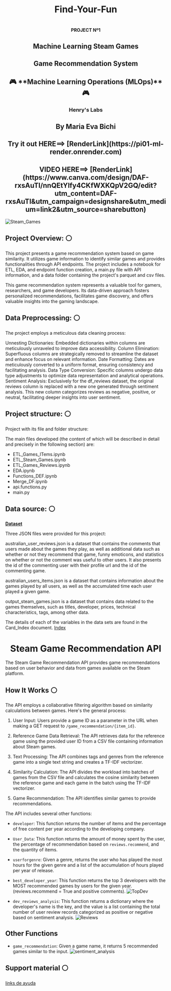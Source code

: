 
# <h1 align=center>  Find-Your-Fun <h1>
## <h4 align=center> **PROJECT Nº1**</h4>
### <h2 align=center> Machine Learning Steam Games <h2>


<h2 align=center> Game Recommendation System</h2>
<h2 align=center>🎮 **Machine Learning Operations (MLOps)** 🎮</h2>
<h3 align=center> Henry's Labs</h3>
<h2 align=center> By Maria Eva Bichi</h2>
<h2 align=center> Try it out HERE==> [RenderLink](https://pi01-ml-render.onrender.com)</h2>
<h2 align=center> VIDEO HERE==> [RenderLink](https://www.canva.com/design/DAF-rxsAuTI/nnQEtYlfy4CKfWXKQpV2GQ/edit?utm_content=DAF-rxsAuTI&utm_campaign=designshare&utm_medium=link2&utm_source=sharebutton)</h2>

![Steam_Games](https://github.com/EVBic/PI-01-ML-SteamGames-FYF/blob/main/Images/FYF_Main.jpeg)

## Project Overview:  :white_circle:

This project presents a game recommendation system based on game similarity. It utilizes game information to identify similar games and provides functionalities through API endpoints. The project includes a notebook for ETL, EDA, and endpoint function creation, a main.py file with API information, and a data folder containing the project's parquet and csv files.

This game recommendation system represents a valuable tool for gamers, researchers, and game developers. Its data-driven approach fosters personalized recommendations, facilitates game discovery, and offers valuable insights into the gaming landscape.

## Data Preprocessing: :white_circle:

The project employs a meticulous data cleaning process:

Unnesting Dictionaries: Embedded dictionaries within columns are meticulously unraveled to improve data accessibility.
Column Elimination: Superfluous columns are strategically removed to streamline the dataset and enhance focus on relevant information.
Date Formatting: Dates are meticulously converted to a uniform format, ensuring consistency and facilitating analysis.
Data Type Conversion: Specific columns undergo data type adjustments to optimize data representation and analytical operations.
Sentiment Analysis: Exclusively for the df_reviews dataset, the original reviews column is replaced with a new one generated through sentiment analysis. This new column categorizes reviews as negative, positive, or neutral, facilitating deeper insights into user sentiment.

## Project structure: :white_circle:

Project with its file and folder structure:


The main files developed (the content of which will be described in detail and precisely in the following section) are:
- ETL_Games_ITems.ipynb
- ETL_Steam_Games.ipynb
- ETL_Games_Reviews.ipynb
- EDA.ipynb
- Functions_DEF.ipynb
- Merge_DF.ipynb
- api.functions.py
- main.py


## Data source: :white_circle:

**[Dataset](https://drive.google.com/drive/folders/1HqBG2-sUkz_R3h1dZU5F2uAzpRn7BSpj)**
<br/>

Three JSON files were provided for this project:

australian_user_reviews.json is a dataset that contains the comments that users made about the games they play, as well as additional data such as whether or not they recommend that game, funny emoticons, and statistics on whether or not the comment was useful to other users. It also presents the id of the commenting user with their profile url and the id of the commenting game.

australian_users_items.json is a dataset that contains information about the games played by all users, as well as the accumulated time each user played a given game.

output_steam_games.json is a dataset that contains data related to the games themselves, such as titles, developer, prices, technical characteristics, tags, among other data.

The details of each of the variables in the data sets are found in the Card_Index document. [Index](https://github.com/EVBic/PI-01-ML-SteamGames-FYF/blob/main/Card_Index.md)


## <h1 align=center> Steam Game Recommendation API</h1>

The Steam Game Recommendation API provides game recommendations based on user behavior and data from games available on the Steam platform.

## How It Works :white_circle:

The API employs a collaborative filtering algorithm based on similarity calculations between games. Here's the general process:

1. User Input: Users provide a game ID as a parameter in the URL when making a GET request to `/game_recommendation/{item_id}`.

2. Reference Game Data Retrieval: The API retrieves data for the reference game using the provided user ID from a CSV file containing information about Steam games.

3. Text Processing: The API combines tags and genres from the reference game into a single text string and creates a TF-IDF vectorizer.

4. Similarity Calculation: The API divides the workload into batches of games from the CSV file and calculates the cosine similarity between the reference game and each game in the batch using the TF-IDF vectorizer.

5. Game Recommendation: The API identifies similar games to provide recommendations.


The API includes several other functions:


- `developer`: This function returns the number of items and the percentage of free content per year according to the developing company.

-  `User_Data`: This function returns the amount of money spent by the user, the percentage of recommendation based on `reviews.recommend`, and the quantity of items.
  
- `userforgenre`: Given a genre, returns the user who has played the most hours for the given genre and a list of the accumulation of hours played per year of release.
  
- `best_developer_year`:  This function returns the top 3 developers with the MOST recommended games by users for the given year. (reviews.recommend = True and positive comments).
  ![TopDev](https://github.com/EVBic/PI-01-ML-SteamGames-FYF/blob/main/Images/FYF_BestDev.jpeg)
  
- `dev_reviews_analysis`: This function returns a dictionary where the developer's name is the key, and the value is a list containing the total number of user review records categorized as positive or negative based on sentiment analysis.
  ![Reviews](https://github.com/EVBic/PI-01-ML-SteamGames-FYF/blob/main/Images/FYF_Reviews.jpeg)

  
## Other Functions

- `game_recommendation`: Given a game name, it returns 5 recommended games similar to the input.
  ![sentiment_analysis](https://github.com/EVBic/PI-01-ML-SteamGames-FYF/blob/main/Images/FYF_Sent_An1.jpeg)

## Support material :white_circle:

[links de ayuda](https://raw.githubusercontent.com/pjr95/PI_ML_OPS/main/Material%20de%20apoyo.md)

<br/>
